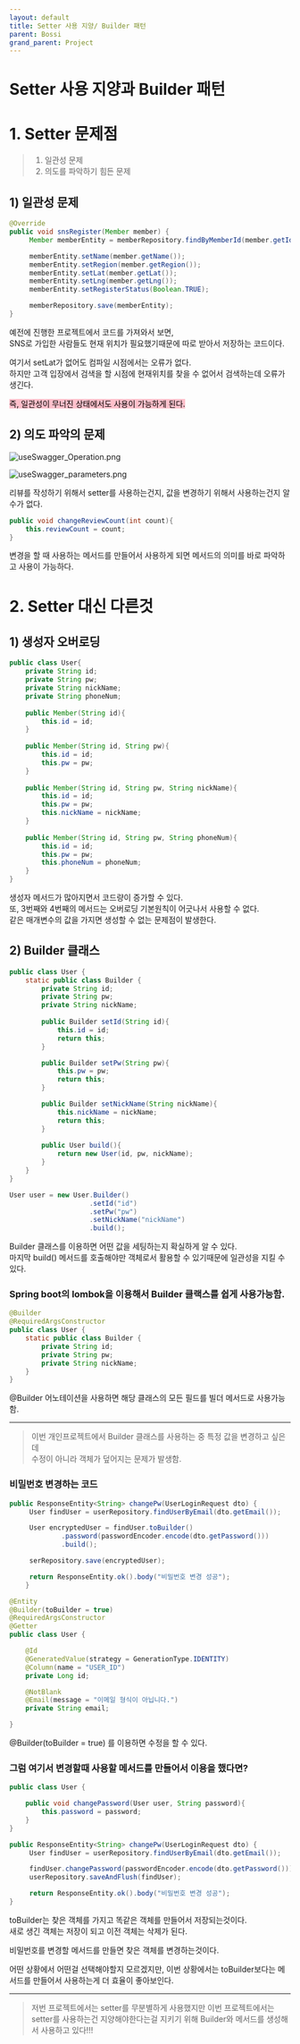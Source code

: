 ```yaml
---
layout: default
title: Setter 사용 지양/ Builder 패턴  
parent: Bossi
grand_parent: Project
---
```


# Setter 사용 지양과 Builder 패턴
    


# 1. Setter 문제점 
    
> 1. 일관성 문제 
> 2. 의도를 파악하기 힘든 문제 

## 1) 일관성 문제
``` java
@Override
public void snsRegister(Member member) {
     Member memberEntity = memberRepository.findByMemberId(member.getId());

     memberEntity.setName(member.getName());
     memberEntity.setRegion(member.getRegion());
     memberEntity.setLat(member.getLat());
     memberEntity.setLng(member.getLng());
     memberEntity.setRegisterStatus(Boolean.TRUE);

     memberRepository.save(memberEntity);
}
``` 
    
예전에 진행한 프로젝트에서 코드를 가져와서 보면,  
SNS로 가입한 사람들도 현재 위치가 필요했기때문에 따로 받아서 저장하는 코드이다.  
    
여기서 setLat가 없어도 컴파일 시점에서는 오류가 없다.  
하지만 고객 입장에서 검색을 할 시점에 현재위치를 찾을 수 없어서 검색하는데 오류가 생긴다.  
    
<mark style="background-color: pink">즉, 일관성이 무너진 상태에서도 사용이 가능하게 된다.</mark>

    


## 2) 의도 파악의 문제

![useSwagger_Operation.png](/assets/images/Project/Bossi/setter/bossi_reviewImgDelete_Setter.png)
     

![useSwagger_parameters.png](/assets/images/Project/Bossi/setter/bossi_reviewImgSave_Setter.png)         

리뷰를 작성하기 위해서 setter를 사용하는건지, 값을 변경하기 위해서 사용하는건지 알 수가 없다.    


```java 
public void changeReviewCount(int count){
    this.reviewCount = count; 
}
```  

변경을 할 때 사용하는 메서드를 만들어서 사용하게 되면 메서드의 의미를 바로 파악하고 사용이 가능하다.  
    

   
# 2. Setter 대신 다른것     
    
## 1) 생성자 오버로딩 
    

```java
public class User{
    private String id;
    private String pw; 
    private String nickName;
    private String phoneNum;
    
    public Member(String id){
        this.id = id;
    }
    
    public Member(String id, String pw){
        this.id = id;
        this.pw = pw;
    }
    
    public Member(String id, String pw, String nickName){
        this.id = id;
        this.pw = pw;
        this.nickName = nickName;
    }
    
    public Member(String id, String pw, String phoneNum){
        this.id = id;
        this.pw = pw;
        this.phoneNum = phoneNum;
    }
}

```    
    
생성자 메서드가 많아지면서 코드량이 증가할 수 있다.  
또, 3번째와 4번째의 메서드는 오버로딩 기본원칙이 어긋나서 사용할 수 없다.  
같은 매개변수의 값을 가지면 생성할 수 없는 문제점이 발생한다.  



## 2) Builder 클래스    
    
```java
public class User {
    static public class Builder {
        private String id; 
        private String pw;
        private String nickName;
        
        public Builder setId(String id){
            this.id = id;
            return this;
        }

        public Builder setPw(String pw){
            this.pw = pw;
            return this;
        }

        public Builder setNickName(String nickName){
            this.nickName = nickName;
            return this;
        }
        
        public User build(){
            return new User(id, pw, nickName);
        }
    }
}
```
    
    
```java
User user = new User.Builder()
                    .setId("id")
                    .setPw("pw")
                    .setNickName("nickName")
                    .build();
```    
    
Builder 클래스를 이용하면 어떤 값을 세팅하는지 확실하게 알 수 있다.  
마지막 build() 메서드를 호출해야만 객체로서 활용할 수 있기때문에 일관성을 지킬 수 있다.  
    
   
    
### Spring boot의 lombok을 이용해서 Builder 클랙스를 쉽게 사용가능함.  
    

```java
@Builder
@RequiredArgsConstructor
public class User {
    static public class Builder {
        private String id;
        private String pw;
        private String nickName;
    }
}
````    
@Builder 어노테이션을 사용하면 해당 클래스의 모든 필드를 빌더 메서드로 사용가능함.    
      
        

<hr/>

> 이번 개인프로젝트에서 Builder 클래스를 사용하는 중 특정 값을 변경하고 싶은데  
> 수정이 아니라 객체가 덮어지는 문제가 발생함.  
    
      
    
### 비밀번호 변경하는 코드
```java
public ResponseEntity<String> changePw(UserLoginRequest dto) {
     User findUser = userRepository.findUserByEmail(dto.getEmail());

     User encryptedUser = findUser.toBuilder()
             .password(passwordEncoder.encode(dto.getPassword()))
             .build();

     serRepository.save(encryptedUser);

     return ResponseEntity.ok().body("비밀번호 변경 성공");
    }
```    
    
```java
@Entity
@Builder(toBuilder = true)
@RequiredArgsConstructor
@Getter
public class User {

    @Id
    @GeneratedValue(strategy = GenerationType.IDENTITY)
    @Column(name = "USER_ID")
    private Long id;

    @NotBlank
    @Email(message = "이메일 형식이 아닙니다.")
    private String email;

}
```    
    
@Builder(toBuilder = true) 를 이용하면 수정을 할 수 있다.  
    
    
### 그럼 여기서 변경할때 사용할 메서드를 만들어서 이용을 했다면?    
    
```java
public class User {

    public void changePassword(User user, String password){
        this.password = password;
    }
}

```
    
```java
public ResponseEntity<String> changePw(UserLoginRequest dto) {
     User findUser = userRepository.findUserByEmail(dto.getEmail());

     findUser.changePassword(passwordEncoder.encode(dto.getPassword()));
     userRepository.saveAndFlush(findUser);

     return ResponseEntity.ok().body("비밀번호 변경 성공");
}
```   
    
toBuilder는 찾은 객체를 가지고 똑같은 객체를 만들어서 저장되는것이다.  
새로 생긴 객체는 저장이 되고 이전 객체는 삭제가 된다.  
    
    
비밀번호를 변경할 메서드를 만들면 찾은 객체를 변경하는것이다.  
  
  
어떤 상황에서 어떤걸 선택해야할지 모르겠지만, 이번 상황에서는 toBuilder보다는 메서드를 만들어서 사용하는게 더 효율이 좋아보인다.  
    
    
<hr>
    
> 저번 프로젝트에서는 setter를 무분별하게 사용했지만 이번 프로젝트에서는 
> setter를 사용하는건 지양해야한다는걸 지키기 위해 Builder와 메서드를 생성해서 사용하고 있다!!!

